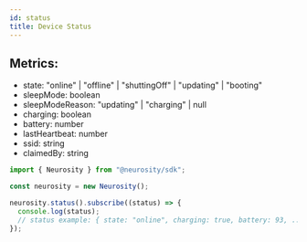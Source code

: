 ```yaml
---
id: status
title: Device Status
---
```


## Metrics:

- state: "online" | "offline" | "shuttingOff" | "updating" | "booting"
- sleepMode: boolean
- sleepModeReason: "updating" | "charging" | null
- charging: boolean
- battery: number
- lastHeartbeat: number
- ssid: string
- claimedBy: string

```js
import { Neurosity } from "@neurosity/sdk";

const neurosity = new Neurosity();

neurosity.status().subscribe((status) => {
  console.log(status);
  // status example: { state: "online", charging: true, battery: 93, ... }
});
```
